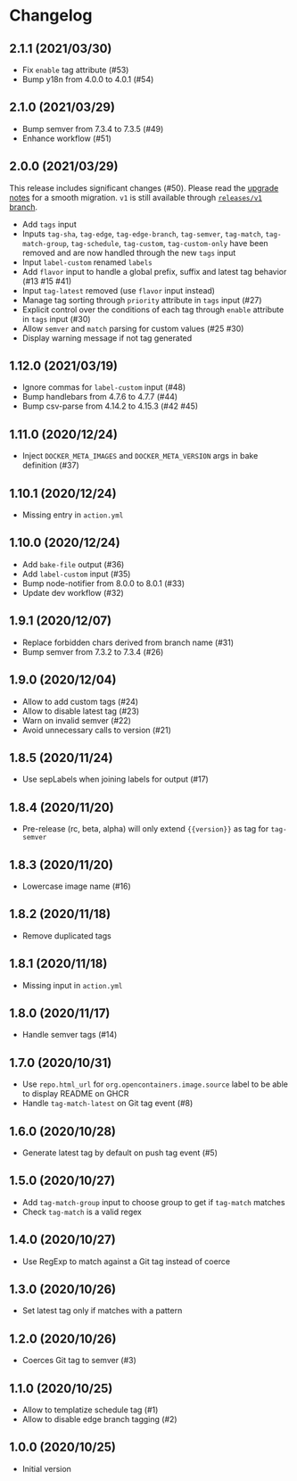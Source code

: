 # Changelog

## 2.1.1 (2021/03/30)

* Fix `enable` tag attribute (#53)
* Bump y18n from 4.0.0 to 4.0.1 (#54)

## 2.1.0 (2021/03/29)

* Bump semver from 7.3.4 to 7.3.5 (#49)
* Enhance workflow (#51)

## 2.0.0 (2021/03/29)

This release includes significant changes (#50). Please read the [upgrade notes](UPGRADE.md) for a smooth migration.
`v1` is still available through [`releases/v1` branch](https://github.com/crazy-max/ghaction-docker-meta/tree/releases/v1).

* Add `tags` input
* Inputs `tag-sha`, `tag-edge`, `tag-edge-branch`, `tag-semver`, `tag-match`, `tag-match-group`, `tag-schedule`, `tag-custom`, `tag-custom-only` have been removed and are now handled through the new `tags` input
* Input `label-custom` renamed `labels`
* Add `flavor` input to handle a global prefix, suffix and latest tag behavior (#13 #15 #41)
* Input `tag-latest` removed (use `flavor` input instead)
* Manage tag sorting through `priority` attribute in `tags` input (#27)
* Explicit control over the conditions of each tag through `enable` attribute in `tags` input (#30)
* Allow `semver` and `match` parsing for custom values (#25 #30)
* Display warning message if not tag generated

## 1.12.0 (2021/03/19)

* Ignore commas for `label-custom` input (#48)
* Bump handlebars from 4.7.6 to 4.7.7 (#44)
* Bump csv-parse from 4.14.2 to 4.15.3 (#42 #45)

## 1.11.0 (2020/12/24)

* Inject `DOCKER_META_IMAGES` and `DOCKER_META_VERSION` args in bake definition (#37)

## 1.10.1 (2020/12/24)

* Missing entry in `action.yml`

## 1.10.0 (2020/12/24)

* Add `bake-file` output (#36)
* Add `label-custom` input (#35)
* Bump node-notifier from 8.0.0 to 8.0.1 (#33)
* Update dev workflow (#32)

## 1.9.1 (2020/12/07)

* Replace forbidden chars derived from branch name (#31)
* Bump semver from 7.3.2 to 7.3.4 (#26)

## 1.9.0 (2020/12/04)

* Allow to add custom tags (#24)
* Allow to disable latest tag (#23)
* Warn on invalid semver (#22)
* Avoid unnecessary calls to version (#21)

## 1.8.5 (2020/11/24)

* Use sepLabels when joining labels for output (#17)

## 1.8.4 (2020/11/20)

* Pre-release (rc, beta, alpha) will only extend `{{version}}` as tag for `tag-semver`

## 1.8.3 (2020/11/20)

* Lowercase image name (#16)

## 1.8.2 (2020/11/18)

* Remove duplicated tags

## 1.8.1 (2020/11/18)

* Missing input in `action.yml`

## 1.8.0 (2020/11/17)

* Handle semver tags (#14)

## 1.7.0 (2020/10/31)

* Use `repo.html_url` for `org.opencontainers.image.source` label to be able to display README on GHCR
* Handle `tag-match-latest` on Git tag event (#8)

## 1.6.0 (2020/10/28)

* Generate latest tag by default on push tag event (#5)

## 1.5.0 (2020/10/27)

* Add `tag-match-group` input to choose group to get if `tag-match` matches
* Check `tag-match` is a valid regex 

## 1.4.0 (2020/10/27)

* Use RegExp to match against a Git tag instead of coerce

## 1.3.0 (2020/10/26)

* Set latest tag only if matches with a pattern

## 1.2.0 (2020/10/26)

* Coerces Git tag to semver (#3)

## 1.1.0 (2020/10/25)

* Allow to templatize schedule tag (#1)
* Allow to disable edge branch tagging (#2)

## 1.0.0 (2020/10/25)

* Initial version
